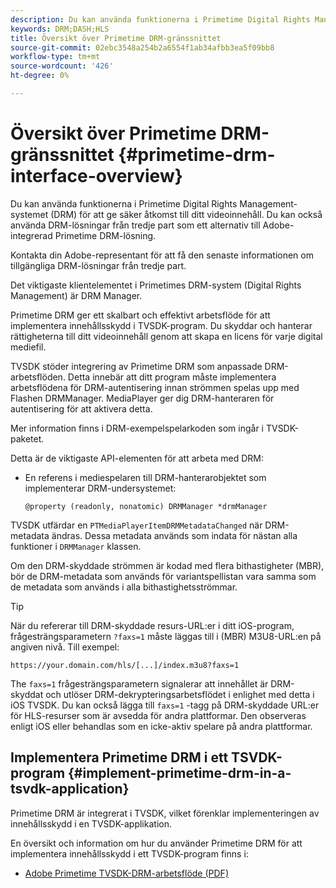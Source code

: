 ```yaml
---
description: Du kan använda funktionerna i Primetime Digital Rights Management-systemet (DRM) för att ge säker åtkomst till ditt videoinnehåll. Du kan också använda DRM-lösningar från tredje part som ett alternativ till Adobe-integrerad Primetime DRM-lösning.
keywords: DRM;DASH;HLS
title: Översikt över Primetime DRM-gränssnittet
source-git-commit: 02ebc3548a254b2a6554f1ab34afbb3ea5f09bb8
workflow-type: tm+mt
source-wordcount: '426'
ht-degree: 0%

---
```


# Översikt över Primetime DRM-gränssnittet {#primetime-drm-interface-overview}

Du kan använda funktionerna i Primetime Digital Rights Management-systemet (DRM) för att ge säker åtkomst till ditt videoinnehåll. Du kan också använda DRM-lösningar från tredje part som ett alternativ till Adobe-integrerad Primetime DRM-lösning.

<!--<a id="section_4DD54E085AB345FE9BE00865E56B28DB"></a>-->

Kontakta din Adobe-representant för att få den senaste informationen om tillgängliga DRM-lösningar från tredje part.

Det viktigaste klientelementet i Primetimes DRM-system (Digital Rights Management) är DRM Manager.

Primetime DRM ger ett skalbart och effektivt arbetsflöde för att implementera innehållsskydd i TVSDK-program. Du skyddar och hanterar rättigheterna till ditt videoinnehåll genom att skapa en licens för varje digital mediefil.

TVSDK stöder integrering av Primetime DRM som anpassade DRM-arbetsflöden. Detta innebär att ditt program måste implementera arbetsflödena för DRM-autentisering innan strömmen spelas upp med Flashen DRMManager. MediaPlayer ger dig DRM-hanteraren för autentisering för att aktivera detta.

Mer information finns i DRM-exempelspelarkoden som ingår i TVSDK-paketet.

Detta är de viktigaste API-elementen för att arbeta med DRM:

* En referens i mediespelaren till DRM-hanterarobjektet som implementerar DRM-undersystemet:

  ```
  @property (readonly, nonatomic) DRMManager *drmManager
  ```

<!--<a id="section_F986DB1EDD6F44CD8E57419CCA0921E8"></a>-->

TVSDK utfärdar en `PTMediaPlayerItemDRMMetadataChanged` när DRM-metadata ändras. Dessa metadata används som indata för nästan alla funktioner i `DRMManager` klassen.

<!--<a id="section_223DCF63BAB6438792A85352A79044CC"></a>-->

Om den DRM-skyddade strömmen är kodad med flera bithastigheter (MBR), bör de DRM-metadata som används för variantspellistan vara samma som de metadata som används i alla bithastighetsströmmar.

>[!TIP]
>
>När du refererar till DRM-skyddade resurs-URL:er i ditt iOS-program, frågesträngsparametern `?faxs=1` måste läggas till i (MBR) M3U8-URL:en på angiven nivå. Till exempel:

```
https://your.domain.com/hls/[...]/index.m3u8?faxs=1
```

The `faxs=1` frågesträngsparametern signalerar att innehållet är DRM-skyddat och utlöser DRM-dekrypteringsarbetsflödet i enlighet med detta i iOS TVSDK. Du kan också lägga till `faxs=1` -tagg på DRM-skyddade URL:er för HLS-resurser som är avsedda för andra plattformar. Den observeras enligt iOS eller behandlas som en icke-aktiv spelare på andra plattformar.

## Implementera Primetime DRM i ett TSVDK-program {#implement-primetime-drm-in-a-tsvdk-application}

Primetime DRM är integrerat i TVSDK, vilket förenklar implementeringen av innehållsskydd i en TVSDK-applikation.

En översikt och information om hur du använder Primetime DRM för att implementera innehållsskydd i ett TVSDK-program finns i:

* [Adobe Primetime TVSDK-DRM-arbetsflöde (PDF)](https://helpx.adobe.com/content/dam/help/en/primetime/drm/drm_tvsdk_drm_workflow.pdf)
